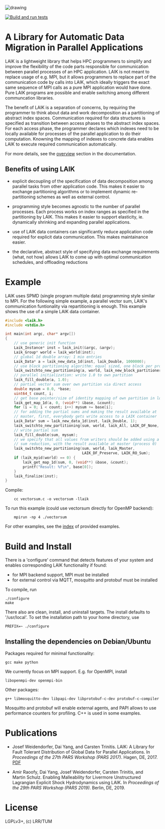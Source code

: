<!-- WARNING: CHANGES TO README.md WILL BE OVERWRITTEN  -->
<!--          README.md IS AUTOGENERATED FROM README.in -->
![drawing](doc/logo/laiklogo.png)

[![Build and run tests](https://github.com/envelope-project/laik/workflows/Build%20and%20run%20tests/badge.svg)](https://github.com/envelope-project/laik/actions/workflows/test.yml)

# A Library for Automatic Data Migration in Parallel Applications

LAIK is a lightweight library that helps HPC programmers to simplify and improve the flexibility of the code parts responsible for communication between parallel processes of an HPC application. LAIK is not meant to replace usage of e.g. MPI, but it allows programmers to replace part of the communication code by calls into LAIK, which ideally triggers the exact same sequence of MPI calls as a pure MPI application would have done. Pure LAIK programs are possible and enable switching among different communcation libraries.

The benefit of LAIK is a separation of concerns, by requiring the programmer to think about data and work decomposition as a partitioning of abstract index spaces. Communication required for data structures is specified as transition between access phases to the abstract index spaces. For each access phase, the programmer declares which indexes need to be locally available for  processes of the parallel application to do their computation. Knowning the mapping of indexes to concrete data enables LAIK to execute required communication automatically.

For more details, see the [overview](doc/Overview.md) section in the documentation.


## Benefits of using LAIK

* explicit decoupling of the specification of data decomposition
  among parallel tasks from other application code.
  This makes it easier to exchange partitioning algorithms or to
  implement dynamic re-partitioning schemes as well as external control.

* programming style becomes agnostic to the number of parallel processes.
  Each process works on index ranges as specified in the partitioning
  by LAIK. This makes it easier to support elasticity, ie. dynamically
  shrinking and expanding parallel applications.

* use of LAIK data containers can significantly reduce application code
  required for explicit data communication. This makes maintainance easier.
  
* the declarative, abstract style of specifying data exchange requirements
  (what, not how) allows LAIK to come up with optimal communication schedules,
  and offloading reductions

  
# Example

LAIK uses SPMD (single program multiple data) programming style similar to MPI.
For the following simple example, a parallel vector sum, LAIK's communication
funtionality via repartitioning is enough. This example shows the use of a
simple LAIK data container.

```C
#include <laik.h>
#include <stdio.h>

int main(int argc, char* argv[])
{
    // use generic init function
    Laik_Instance* inst = laik_init(&argc, &argv);
    Laik_Group* world = laik_world(inst);
    // global 1d double array: 1 mio entries
    Laik_Data* a = laik_new_data_1d(inst, laik_Double, 1000000);
    // use block partitioning algorithm: equal sized, one block per process
    laik_switchto_new_partitioning(a, world, laik_new_block_partitioner1(), 0, 0);
    // parallel initialization: write 1.0 to own partition
    laik_fill_double(a, 1.0);
    // partial vector sum over own partition via direct access
    double mysum = 0.0, *base;
    uint64_t count, i;
    // get base pointer/size of identity mapping of own partition in local memory
    laik_get_map_1d(a, 0, (void**) &base, &count);
    for (i = 0; i < count; i++) mysum += base[i];
    // for adding the partial sums and making the result available at
    // master, first, everybody gets write access to a LAIK container
    Laik_Data* sum = laik_new_data_1d(inst, laik_Double, 1);
    laik_switchto_new_partitioning(sum, world, laik_All, LAIK_DF_None, 0);
    // write partial sum
    laik_fill_double(sum, mysum);
    // we specify that all values from writers should be added using a
    // sum reduction, with the result available at master (process 0)
    laik_switchto_new_partitioning(sum, world, laik_Master,
                                   LAIK_DF_Preserve, LAIK_RO_Sum);
    if (laik_myid(world) == 0) {
        laik_get_map_1d(sum, 0, (void**) &base, &count);
        printf("Result: %f\n", base[0]);
    }
    laik_finalize(inst);
}
```
Compile:
```
    cc vectorsum.c -o vectorsum -llaik
```
To run this example (could use vectorsum directly for OpenMP backend):
```
    mpirun -np 4 ./vectorsum
```

For other examples, see the [index](examples/README.md) of provided examples.


# Build and Install

There is a 'configure' command that detects features of your system and enables corresponding LAIK functionality if found:
* for MPI backend support, MPI must be installed
* for external control via MQTT, mosquitto and protobuf must be installed

To compile, run

    ./configure
    make

There also are clean, install, and uninstall targets. The install defaults
to '/usr/local'. To set the installation path to your home directory, use

    PREFIX=~ ./configure

## Installing the dependencies on Debian/Ubuntu

Packages required for minimal functionality:

    gcc make python

We currently focus on MPI support. E.g. for OpenMPI, install

    libopenmpi-dev openmpi-bin

Other packages:

    g++ libmosquitto-dev libpapi-dev libprotobuf-c-dev protobuf-c-compiler

Mosquitto and protobuf will enable external agents, and PAPI allows
to use performance counters for profiling. C++ is used in some examples.


# Publications

* Josef&nbsp;Weidendorfer, Dai&nbsp;Yang, and Carsten&nbsp;Trinitis. LAIK: A Library for Fault Tolerant Distribution of Global Data for Parallel Applications. In <I>Proceedings of the 27th PARS Workshop (PARS 2017)</I>. Hagen, DE, 2017. [PDF](https://mediatum.ub.tum.de/1375185)

* Amir&nbsp;Raoofy, Dai&nbsp;Yang, Josef&nbsp;Weidendorfer, Carsten&nbsp;Trinitis, and Martin&nbsp;Schulz. Enabling Malleability for Livermore Unstructured Lagrangian Explicit Shock Hydrodynamics using LAIK. In <I>Proceedings of the 29th PARS Workshop (PARS 2019)</I>. Berlin, DE, 2019.

# License

LGPLv3+, (c) LRR/TUM
